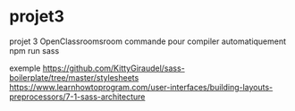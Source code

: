 # projet3
projet 3 OpenClassroomsroom
 commande pour compiler automatiquement npm run sass  

 exemple  https://github.com/KittyGiraudel/sass-boilerplate/tree/master/stylesheets
 https://www.learnhowtoprogram.com/user-interfaces/building-layouts-preprocessors/7-1-sass-architecture